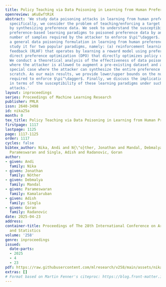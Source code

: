 ```yaml
---
title: Policy Teaching via Data Poisoning in Learning from Human Preferences
openreview: aKuEwftRiK
abstract: 'We study data poisoning attacks in learning from human preferences. More
  specifically, we consider the problem of teaching/enforcing a target policy $\pi^\dagger$
  by synthesizing preference data. We seek to understand the susceptibility of different
  preference-based learning paradigms to poisoned preference data by analyzing the
  number of samples required by the attacker to enforce $\pi^\dagger$. We first propose
  a general data poisoning formulation in learning from human preferences and then
  study it for two popular paradigms, namely: (a) reinforcement learning from human
  feedback (RLHF) that operates by learning a reward model using preferences; (b)
  direct preference optimization (DPO) that directly optimizes policy using preferences.
  We conduct a theoretical analysis of the effectiveness of data poisoning in a setting
  where the attacker is allowed to augment a pre-existing dataset and also study its
  special case where the attacker can synthesize the entire preference dataset from
  scratch. As our main results, we provide lower/upper bounds on the number of samples
  required to enforce $\pi^\dagger$. Finally, we discuss the implications of our results
  in terms of the susceptibility of these learning paradigms under such data poisoning
  attacks.'
layout: inproceedings
series: Proceedings of Machine Learning Research
publisher: PMLR
issn: 2640-3498
id: nika25a
month: 0
tex_title: Policy Teaching via Data Poisoning in Learning from Human Preferences
firstpage: 1117
lastpage: 1125
page: 1117-1125
order: 1117
cycles: false
bibtex_author: Nika, Andi and N{\"o}ther, Jonathan and Mandal, Debmalya and Kamalaruban,
  Parameswaran and Singla, Adish and Radanovic, Goran
author:
- given: Andi
  family: Nika
- given: Jonathan
  family: Nöther
- given: Debmalya
  family: Mandal
- given: Parameswaran
  family: Kamalaruban
- given: Adish
  family: Singla
- given: Goran
  family: Radanovic
date: 2025-04-23
address:
container-title: Proceedings of The 28th International Conference on Artificial Intelligence
  and Statistics
volume: '258'
genre: inproceedings
issued:
  date-parts:
  - 2025
  - 4
  - 23
pdf: https://raw.githubusercontent.com/mlresearch/v258/main/assets/nika25a/nika25a.pdf
extras: []
# Format based on Martin Fenner's citeproc: https://blog.front-matter.io/posts/citeproc-yaml-for-bibliographies/
---
```

